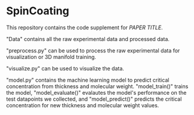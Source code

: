 # SpinCoating

This repository contains the code supplement for *PAPER TITLE*.

"Data" contains all the raw experimental data and processed data.

"preprocess.py" can be used to process the raw experimental data for visualization or 3D manifold training.

"visualize.py" can be used to visualize the data.

"model.py" contains the machine learning model to predict critical concentration from thickness and molecular weight. "model_train()" trains the model, "model_evaluate()" evalautes the model's performance on the test datapoints we collected, and "model_predict()" predicts the critical concentration for new thickness and molecular weight values.
